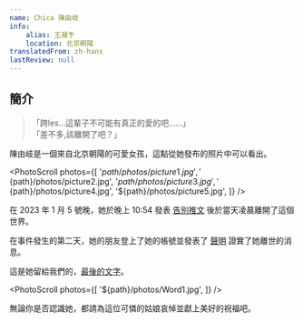 ```yaml
---
name: Chica 陳由岐
info:
    alias: 王凝予
    location: 北京朝陽
translatedFrom: zh-hans
lastReview: null
---
```


## 簡介

> 「跨les…這輩子不可能有真正的愛的吧……」  
> 「差不多,該離開了吧？」

陳由岐是一個來自北京朝陽的可愛女孩，這點從她發布的照片中可以看出。

<PhotoScroll photos={[
    '${path}/photos/picture1.jpg',
    '${path}/photos/picture2.jpg',
    '${path}/photos/picture3.jpg',
    '${path}/photos/picture4.jpg',
    '${path}/photos/picture5.jpg',
]} />

在 2023 年 1 月 5 號晚，她於晚上 10:54 發表 [告別推文](https://twitter.com/wangzihao980/status/1611013359188709376) 後於當天凌晨離開了這個世界。

在事件發生的第二天，她的朋友登上了她的帳號並發表了 [聲明](https://twitter.com/wangzihao980/status/1611220509890596866) 證實了她離世的消息。

這是她留給我們的，[最後的文字](https://twitter.com/wangzihao980/status/1602321958557085697)。

<PhotoScroll photos={[
    '${path}/photos/Word1.jpg',
]} />

無論你是否認識她，都請為這位可憐的姑娘哀悼並獻上美好的祝福吧。
